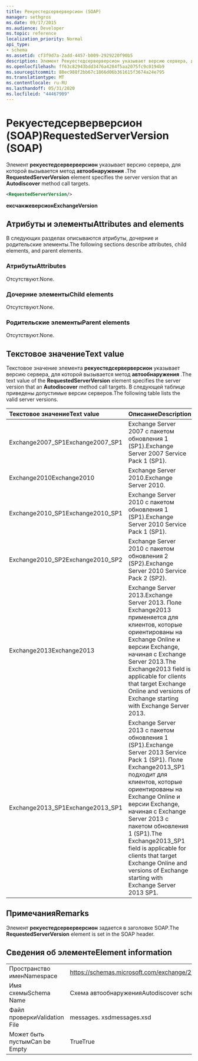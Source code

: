 ```yaml
---
title: Рекуестедсерверверсион (SOAP)
manager: sethgros
ms.date: 09/17/2015
ms.audience: Developer
ms.topic: reference
localization_priority: Normal
api_type:
- schema
ms.assetid: cf3f9d7a-2add-4457-b009-2929220f90b5
description: Элемент Рекуестедсерверверсион указывает версию сервера, для которой вызывается метод автообнаружения.
ms.openlocfilehash: ff63c82943bdd3476a4284f5aa2075fc9c0194b9
ms.sourcegitcommit: 88ec988f2bb67c1866d06b361615f3674a24e795
ms.translationtype: MT
ms.contentlocale: ru-RU
ms.lasthandoff: 05/31/2020
ms.locfileid: "44467909"
---
```

# <a name="requestedserverversion-soap"></a><span data-ttu-id="80dc4-103">Рекуестедсерверверсион (SOAP)</span><span class="sxs-lookup"><span data-stu-id="80dc4-103">RequestedServerVersion (SOAP)</span></span>

<span data-ttu-id="80dc4-104">Элемент **рекуестедсерверверсион** указывает версию сервера, для которой вызывается метод **автообнаружения** .</span><span class="sxs-lookup"><span data-stu-id="80dc4-104">The **RequestedServerVersion** element specifies the server version that an **Autodiscover** method call targets.</span></span> 
  
```XML
<RequestedServerVersion/>
```

 <span data-ttu-id="80dc4-105">**ексчанжеверсион**</span><span class="sxs-lookup"><span data-stu-id="80dc4-105">**ExchangeVersion**</span></span>
## <a name="attributes-and-elements"></a><span data-ttu-id="80dc4-106">Атрибуты и элементы</span><span class="sxs-lookup"><span data-stu-id="80dc4-106">Attributes and elements</span></span>

<span data-ttu-id="80dc4-107">В следующих разделах описываются атрибуты, дочерние и родительские элементы.</span><span class="sxs-lookup"><span data-stu-id="80dc4-107">The following sections describe attributes, child elements, and parent elements.</span></span>
  
### <a name="attributes"></a><span data-ttu-id="80dc4-108">Атрибуты</span><span class="sxs-lookup"><span data-stu-id="80dc4-108">Attributes</span></span>

<span data-ttu-id="80dc4-109">Отсутствуют.</span><span class="sxs-lookup"><span data-stu-id="80dc4-109">None.</span></span>
  
### <a name="child-elements"></a><span data-ttu-id="80dc4-110">Дочерние элементы</span><span class="sxs-lookup"><span data-stu-id="80dc4-110">Child elements</span></span>

<span data-ttu-id="80dc4-111">Отсутствуют.</span><span class="sxs-lookup"><span data-stu-id="80dc4-111">None.</span></span>
  
### <a name="parent-elements"></a><span data-ttu-id="80dc4-112">Родительские элементы</span><span class="sxs-lookup"><span data-stu-id="80dc4-112">Parent elements</span></span>

<span data-ttu-id="80dc4-113">Отсутствуют.</span><span class="sxs-lookup"><span data-stu-id="80dc4-113">None.</span></span>
  
## <a name="text-value"></a><span data-ttu-id="80dc4-114">Текстовое значение</span><span class="sxs-lookup"><span data-stu-id="80dc4-114">Text value</span></span>

<span data-ttu-id="80dc4-115">Текстовое значение элемента **рекуестедсерверверсион** указывает версию сервера, для которой вызывается метод **автообнаружения** .</span><span class="sxs-lookup"><span data-stu-id="80dc4-115">The text value of the **RequestedServerVersion** element specifies the server version that an **Autodiscover** method call targets.</span></span> <span data-ttu-id="80dc4-116">В следующей таблице приведены допустимые версии серверов.</span><span class="sxs-lookup"><span data-stu-id="80dc4-116">The following table lists the valid server versions.</span></span> 
  
|<span data-ttu-id="80dc4-117">**Текстовое значение**</span><span class="sxs-lookup"><span data-stu-id="80dc4-117">**Text value**</span></span>|<span data-ttu-id="80dc4-118">**Описание**</span><span class="sxs-lookup"><span data-stu-id="80dc4-118">**Description**</span></span>|
|:-----|:-----|
|<span data-ttu-id="80dc4-119">Exchange2007_SP1</span><span class="sxs-lookup"><span data-stu-id="80dc4-119">Exchange2007_SP1</span></span>  <br/> |<span data-ttu-id="80dc4-120">Exchange Server 2007 с пакетом обновления 1 (SP1).</span><span class="sxs-lookup"><span data-stu-id="80dc4-120">Exchange Server 2007 Service Pack 1 (SP1).</span></span>  <br/> |
|<span data-ttu-id="80dc4-121">Exchange2010</span><span class="sxs-lookup"><span data-stu-id="80dc4-121">Exchange2010</span></span>  <br/> |<span data-ttu-id="80dc4-122">Exchange Server 2010.</span><span class="sxs-lookup"><span data-stu-id="80dc4-122">Exchange Server 2010.</span></span>  <br/> |
|<span data-ttu-id="80dc4-123">Exchange2010_SP1</span><span class="sxs-lookup"><span data-stu-id="80dc4-123">Exchange2010_SP1</span></span>  <br/> |<span data-ttu-id="80dc4-124">Exchange Server 2010 с пакетом обновления 1 (SP1).</span><span class="sxs-lookup"><span data-stu-id="80dc4-124">Exchange Server 2010 Service Pack 1 (SP1).</span></span>  <br/> |
|<span data-ttu-id="80dc4-125">Exchange2010_SP2</span><span class="sxs-lookup"><span data-stu-id="80dc4-125">Exchange2010_SP2</span></span>  <br/> |<span data-ttu-id="80dc4-126">Exchange Server 2010 с пакетом обновления 2 (SP2).</span><span class="sxs-lookup"><span data-stu-id="80dc4-126">Exchange Server 2010 Service Pack 2 (SP2).</span></span>  <br/> |
|<span data-ttu-id="80dc4-127">Exchange2013</span><span class="sxs-lookup"><span data-stu-id="80dc4-127">Exchange2013</span></span>  <br/> |<span data-ttu-id="80dc4-128">Exchange Server 2013.</span><span class="sxs-lookup"><span data-stu-id="80dc4-128">Exchange Server 2013.</span></span> <span data-ttu-id="80dc4-129">Поле Exchange2013 применяется для клиентов, которые ориентированы на Exchange Online и версии Exchange, начиная с Exchange Server 2013.</span><span class="sxs-lookup"><span data-stu-id="80dc4-129">The Exchange2013 field is applicable for clients that target Exchange Online and versions of Exchange starting with Exchange Server 2013.</span></span>  <br/> |
|<span data-ttu-id="80dc4-130">Exchange2013_SP1</span><span class="sxs-lookup"><span data-stu-id="80dc4-130">Exchange2013_SP1</span></span>  <br/> |<span data-ttu-id="80dc4-131">Exchange Server 2013 с пакетом обновления 1 (SP1).</span><span class="sxs-lookup"><span data-stu-id="80dc4-131">Exchange Server 2013 Service Pack 1 (SP1).</span></span> <span data-ttu-id="80dc4-132">Поле Exchange2013_SP1 подходит для клиентов, которые ориентированы на Exchange Online и версии Exchange, начиная с Exchange Server 2013 с пакетом обновления 1 (SP1).</span><span class="sxs-lookup"><span data-stu-id="80dc4-132">The Exchange2013_SP1 field is applicable for clients that target Exchange Online and versions of Exchange starting with Exchange Server 2013 SP1.</span></span>  <br/> |
   
## <a name="remarks"></a><span data-ttu-id="80dc4-133">Примечания</span><span class="sxs-lookup"><span data-stu-id="80dc4-133">Remarks</span></span>

<span data-ttu-id="80dc4-134">Элемент **рекуестедсерверверсион** задается в заголовке SOAP.</span><span class="sxs-lookup"><span data-stu-id="80dc4-134">The **RequestedServerVersion** element is set in the SOAP header.</span></span> 
  
## <a name="element-information"></a><span data-ttu-id="80dc4-135">Сведения об элементе</span><span class="sxs-lookup"><span data-stu-id="80dc4-135">Element information</span></span>

|||
|:-----|:-----|
|<span data-ttu-id="80dc4-136">Пространство имен</span><span class="sxs-lookup"><span data-stu-id="80dc4-136">Namespace</span></span>  <br/> |https://schemas.microsoft.com/exchange/2010/Autodiscover  <br/> |
|<span data-ttu-id="80dc4-137">Имя схемы</span><span class="sxs-lookup"><span data-stu-id="80dc4-137">Schema Name</span></span>  <br/> |<span data-ttu-id="80dc4-138">Схема автообнаружения</span><span class="sxs-lookup"><span data-stu-id="80dc4-138">Autodiscover schema</span></span>  <br/> |
|<span data-ttu-id="80dc4-139">Файл проверки</span><span class="sxs-lookup"><span data-stu-id="80dc4-139">Validation File</span></span>  <br/> |<span data-ttu-id="80dc4-140">messages. xsd</span><span class="sxs-lookup"><span data-stu-id="80dc4-140">messages.xsd</span></span>  <br/> |
|<span data-ttu-id="80dc4-141">Может быть пустым</span><span class="sxs-lookup"><span data-stu-id="80dc4-141">Can be Empty</span></span>  <br/> |<span data-ttu-id="80dc4-142">True</span><span class="sxs-lookup"><span data-stu-id="80dc4-142">True</span></span>  <br/> |
   

